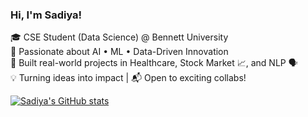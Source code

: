 ### Hi, I'm Sadiya!

🎓 CSE Student (Data Science) @ Bennett University  
🚀 Passionate about AI • ML • Data-Driven Innovation  
🧠 Built real-world projects in Healthcare, Stock Market 📈, and NLP 🗣️  
💡 Turning ideas into impact | 📬 Open to exciting collabs!

[![Sadiya's GitHub stats](https://github-readme-stats.vercel.app/api?username=SadiyaFaizan12_&show_icons=true&theme=radical)](https://github.com/anuraghazra/github-readme-stats)


